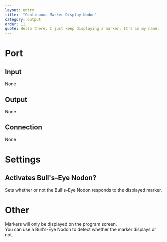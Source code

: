 ```yaml
---
layout: entry
title:  "Continuous-Marker-Display Nodon"
category: output
order: 11
quote: Hello there. I just keep displaying a marker. It's in my name.
---
```

<h1>Port</h1>
<h2>Input</h2>
<p>None</p>
<h2>Output</h2>
<p>None</p>
<h2>Connection</h2>
<p>None</p>
<h1>Settings</h1>
<h2>Activates Bull's–Eye Nodon?</h2>
<p>Sets whether or not the Bull's–Eye Nodon responds to the displayed marker.</p>
<h1>Other</h1>
<p>Markers will only be displayed on the program screen.<br />You can use a Bull's-Eye Nodon to detect whether the marker displays or not.</p>